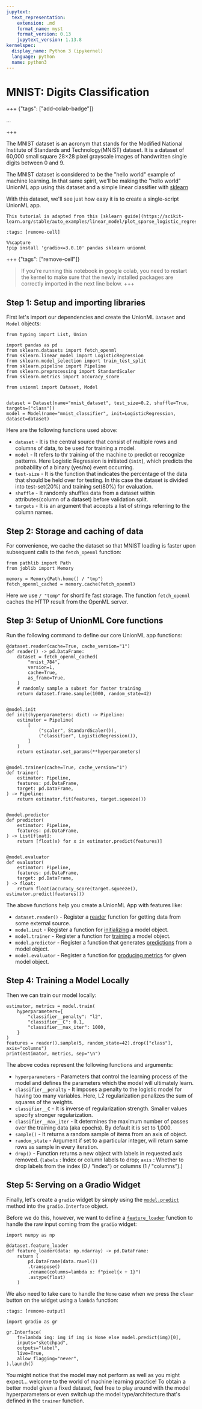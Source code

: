 ```yaml
---
jupytext:
  text_representation:
    extension: .md
    format_name: myst
    format_version: 0.13
    jupytext_version: 1.13.8
kernelspec:
  display_name: Python 3 (ipykernel)
  language: python
  name: python3
---
```


# MNIST: Digits Classification

+++ {"tags": ["add-colab-badge"]}

...

+++

The MNIST dataset is an acronym that stands for the Modified National Institute of Standards and Technology(MNIST) dataset. It is a dataset of 60,000 small square 28×28 pixel grayscale images of handwritten single digits between 0 and 9.

The MNIST dataset is considered to be the "hello world" example of machine learning. In that same spirit, we'll be making the "hello world" UnionML app
using this dataset and a simple linear classifier with
[sklearn](https://scikit-learn.org/stable/index.html)

With this dataset, we'll see just how easy it is to create a single-script UnionML app.

```{note}
This tutorial is adapted from this [sklearn guide](https://scikit-learn.org/stable/auto_examples/linear_model/plot_sparse_logistic_regression_mnist.html).
```

```{code-cell}
:tags: [remove-cell]

%%capture
!pip install 'gradio<=3.0.10' pandas sklearn unionml
```

+++ {"tags": ["remove-cell"]}
> If you're running this notebook in google colab, you need to restart the kernel to
> make sure that the newly installed packages are correctly imported in the next line below.
+++

## Step 1: Setup and importing libraries

First let's import our dependencies and create the UnionML `Dataset` and `Model`
objects:

```{code-cell} ipython3
from typing import List, Union

import pandas as pd
from sklearn.datasets import fetch_openml
from sklearn.linear_model import LogisticRegression
from sklearn.model_selection import train_test_split
from sklearn.pipeline import Pipeline
from sklearn.preprocessing import StandardScaler
from sklearn.metrics import accuracy_score

from unionml import Dataset, Model


dataset = Dataset(name="mnist_dataset", test_size=0.2, shuffle=True, targets=["class"])
model = Model(name="mnist_classifier", init=LogisticRegression, dataset=dataset)
```

Here are the following functions used above:

- `dataset` - It is the central source that consist of multiple rows and columns of data, to be used for training a model.
- `model` - It refers to thr training of the machine to predict or recognize patterns. Here Logistic Regression is initiated (`init`), which predicts the probability of a binary (yes/no) event occurring.
- `test-size` - It is the function that indicates the percentage of the data that should be held over for testing. In this case the dataset is divided into test-set(20%) and training set(80%) for evaluation.
- `shuffle` - It randomly shuffles data from a dataset within attributes(column of a dataset) before validation split.
- `targets` - It is an argument that accepts a list of strings referring to the column names.

## Step 2: Storage and caching of data

For convenience, we cache the dataset so that MNIST loading is faster upon subsequent calls
to the `fetch_openml` function:

```{code-cell} ipython3
from pathlib import Path
from joblib import Memory

memory = Memory(Path.home() / "tmp")
fetch_openml_cached = memory.cache(fetch_openml)
```

Here we use `/ "temp"` for shortlife fast storage. The function `fetch_openml` caches the HTTP result from the OpenML server.

## Step 3: Setup of UnionML Core functions

Run the following command to define our core UnionML app functions:

```{code-cell} ipython3
@dataset.reader(cache=True, cache_version="1")
def reader() -> pd.DataFrame:
    dataset = fetch_openml_cached(
        "mnist_784",
        version=1,
        cache=True,
        as_frame=True,
    )
    # randomly sample a subset for faster training
    return dataset.frame.sample(1000, random_state=42)


@model.init
def init(hyperparameters: dict) -> Pipeline:
    estimator = Pipeline(
        [
            ("scaler", StandardScaler()),
            ("classifier", LogisticRegression()),
        ]
    )
    return estimator.set_params(**hyperparameters)


@model.trainer(cache=True, cache_version="1")
def trainer(
    estimator: Pipeline,
    features: pd.DataFrame,
    target: pd.DataFrame,
) -> Pipeline:
    return estimator.fit(features, target.squeeze())


@model.predictor
def predictor(
    estimator: Pipeline,
    features: pd.DataFrame,
) -> List[float]:
    return [float(x) for x in estimator.predict(features)]


@model.evaluator
def evaluator(
    estimator: Pipeline,
    features: pd.DataFrame,
    target: pd.DataFrame,
) -> float:
    return float(accuracy_score(target.squeeze(), estimator.predict(features)))
```

The above functions help you create a UnionML App with features like:

- `dataset.reader()` - Register a [reader](https://unionml.readthedocs.io/en/latest/generated_api_reference/unionml.dataset.Dataset.html#unionml.dataset.Dataset.reader) function for getting data from some external source.
- `model.init` - Register a function for [initializing](https://unionml.readthedocs.io/en/latest/generated_api_reference/unionml.model.Model.html#unionml.model.Model.init) a model object.
- `model.trainer` - Register a function for [training](https://unionml.readthedocs.io/en/latest/generated_api_reference/unionml.model.Model.html#unionml.model.Model.trainer) a model object.
- `model.predictor` - Register a function that generates [predictions](https://unionml.readthedocs.io/en/latest/generated_api_reference/unionml.model.Model.html#unionml.model.Model.predictor) from a model object.
- `model.evaluator` - Register a function for [producing metrics](https://unionml.readthedocs.io/en/latest/generated_api_reference/unionml.model.Model.html#unionml.model.Model.evaluator) for given model object.

## Step 4: Training a Model Locally

Then we can train our model locally:

```{code-cell} ipython3
estimator, metrics = model.train(
    hyperparameters={
        "classifier__penalty": "l2",
        "classifier__C": 0.1,
        "classifier__max_iter": 1000,
    }
)
features = reader().sample(5, random_state=42).drop(["class"], axis="columns")
print(estimator, metrics, sep="\n")
```

The above codes represent the following functions and arguments:

- `hyperparameters` - Parameters that control the learning process of the model and defines the parameters which the model will ultimately learn.
- `classifier__penalty` - It imposes a penalty to the logistic model for having too many variables. Here, L2 regularization penalizes the sum of squares of the weights.
- `classifier__C` - It is inverse of regularization strength. Smaller values specify stronger regularization.
- `classifier__max_iter` - It determines the maximum number of passes over the training data (aka epochs). By default it is set to 1,000.
- `sample()` - It returns a random sample of items from an axis of object.
- `random_state` - Argument if set to a particular integer, will return same rows as sample in every iteration.
- `drop()` - Function returns a new object with labels in requested axis removed. (`labels` : Index or column labels to drop; `axis` : Whether to drop labels from the index (0 / "index") or columns (1 / "columns").)

## Step 5: Serving on a Gradio Widget

Finally, let's create a `gradio` widget by simply using the [`model.predict`](https://unionml.readthedocs.io/en/latest/generated_api_reference/unionml.model.Model.html#unionml.model.Model.predict) method into
the `gradio.Interface` object.

Before we do this, however, we want to define a [`feature_loader`](https://unionml.readthedocs.io/en/latest/dataset.html#feature-loader) function to handle the raw input
coming from the `gradio` widget:

```{code-cell} ipython3
import numpy as np

@dataset.feature_loader
def feature_loader(data: np.ndarray) -> pd.DataFrame:
    return (
        pd.DataFrame(data.ravel())
        .transpose()
        .rename(columns=lambda x: f"pixel{x + 1}")
        .astype(float)
    )
```

We also need to take care to handle the `None` case when we press
the `clear` button on the widget using a `lambda` function:

```{code-cell} ipython3
:tags: [remove-output]

import gradio as gr

gr.Interface(
    fn=lambda img: img if img is None else model.predict(img)[0],
    inputs="sketchpad",
    outputs="label",
    live=True,
    allow_flagging="never",
).launch()
```

You might notice that the model may not perform as well as you might expect...
welcome to the world of machine learning practice! To obtain a better model given
a fixed dataset, feel free to play around with the model hyperparameters or even
switch up the model type/architecture that's defined in the `trainer` function.
